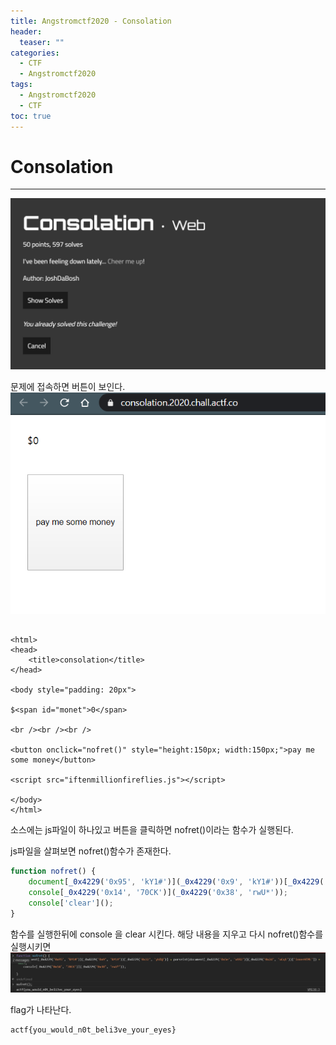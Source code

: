 ```yaml
---
title: Angstromctf2020 - Consolation
header:
  teaser: ""
categories:
  - CTF
  - Angstromctf2020
tags:
  - Angstromctf2020
  - CTF
toc: true
---
```


# Consolation
---
![](../assets/img/Pasted%20image%2020240330202946.png)

문제에 접속하면 버튼이 보인다.
![](../assets/img/Pasted%20image%2020240330202953.png)


```javascript![Uploading 2020-03-20-14-02-23.png…]()

<html>
<head>
	<title>consolation</title>
</head>

<body style="padding: 20px">

$<span id="monet">0</span>

<br /><br /><br />

<button onclick="nofret()" style="height:150px; width:150px;">pay me some money</button>

<script src="iftenmillionfireflies.js"></script>

</body>
</html>
```

소스에는 js파일이 하나있고 버튼을 클릭하면 nofret()이라는 함수가 실행된다.

js파일을 살펴보면 nofret()함수가 존재한다.

```javascript
function nofret() {
    document[_0x4229('0x95', 'kY1#')](_0x4229('0x9', 'kY1#'))[_0x4229('0x32', 'yblQ')] = parseInt(document[_0x4229('0x5e', 'xtR2')](_0x4229('0x2d', 'uCq1'))['innerHTML']) + 0x19;
    console[_0x4229('0x14', '70CK')](_0x4229('0x38', 'rwU*'));
    console['clear']();
}
```

함수를 실행한뒤에 console 을 clear 시킨다. 해당 내용을 지우고 다시 nofret()함수를 실행시키면 
![](../assets/img/Pasted%20image%2020240330203001.png)

flag가 나타난다.
```text
actf{you_would_n0t_beli3ve_your_eyes}
```
